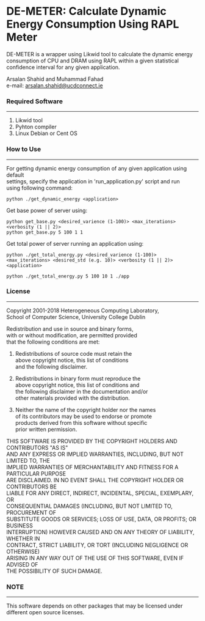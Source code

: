 # DE-METER: Calculate Dynamic Energy Consumption Using RAPL Meter 

DE-METER is a wrapper using Likwid tool to calculate the dynamic energy<br />
 consumption of CPU and DRAM using RAPL within a given statistical <br />
confidence interval for any given application. <br />

Arsalan Shahid and Muhammad Fahad <br />
e-mail: <arsalan.shahid@ucdconnect.ie>


### Required Software
---------------------

1. Likwid tool
2. Pyhton compiler
3. Linux Debian or Cent OS

### How to Use
--------------
For getting dynamic energy consumption of any given application using default  <br />
settings, specify the application in 'run_application.py' script and run  <br />
using following command:

```
python ./get_dynamic_energy <application>
```

Get base power of server using:

```
python get_base.py <desired_varience (1-100)> <max_iterations> <verbosity (1 || 2)>
python get_base.py 5 100 1 1
```

Get total power of server running an application using:

```
python ./get_total_energy.py <desired_varience (1-100)> <max_iterations> <desired_std (e.g. 10)> <verbosity (1 || 2)> <application>

python ./get_total_energy.py 5 100 10 1 ./app
```
### License
------------
Copyright 2001-2018 Heterogeneous Computing Laboratory, <br />
School of Computer Science, University College Dublin<br />

Redistribution and use in source and binary forms, <br />
with or without modification, are permitted provided <br />
that the following conditions are met:<br />

1. Redistributions of source code must retain the <br />
   above copyright notice, this list of conditions <br />
   and the following disclaimer.<br />

2. Redistributions in binary form must reproduce the <br />
   above copyright notice, this list of conditions and <br />
   the following disclaimer in the documentation and/or <br />
   other materials provided with the distribution.<br />

3. Neither the name of the copyright holder nor the names <br />
   of its contributors may be used to endorse or promote <br />
   products derived from this software without specific <br />
   prior written permission.<br />

THIS SOFTWARE IS PROVIDED BY THE COPYRIGHT HOLDERS AND CONTRIBUTORS "AS IS" <br />
AND ANY EXPRESS OR IMPLIED WARRANTIES, INCLUDING, BUT NOT LIMITED TO, THE <br />
IMPLIED WARRANTIES OF MERCHANTABILITY AND FITNESS FOR A PARTICULAR PURPOSE <br />
ARE DISCLAIMED. IN NO EVENT SHALL THE COPYRIGHT HOLDER OR CONTRIBUTORS BE <br />
LIABLE FOR ANY DIRECT, INDIRECT, INCIDENTAL, SPECIAL, EXEMPLARY, OR <br />
CONSEQUENTIAL DAMAGES (INCLUDING, BUT NOT LIMITED TO, PROCUREMENT OF <br />
SUBSTITUTE GOODS OR SERVICES; LOSS OF USE, DATA, OR PROFITS; OR BUSINESS <br />
INTERRUPTION) HOWEVER CAUSED AND ON ANY THEORY OF LIABILITY, WHETHER IN <br />
CONTRACT, STRICT LIABILITY, OR TORT (INCLUDING NEGLIGENCE OR OTHERWISE) <br />
ARISING IN ANY WAY OUT OF THE USE OF THIS SOFTWARE, EVEN IF ADVISED OF <br />
THE POSSIBILITY OF SUCH DAMAGE.<br />

### NOTE
--------
This software depends on other packages that may be licensed under different open source licenses.
